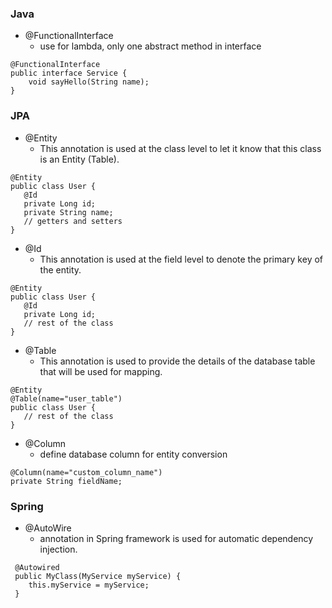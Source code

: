 
### Java
- @FunctionalInterface
  - use for lambda, only one abstract method in interface
```
@FunctionalInterface
public interface Service {
    void sayHello(String name);
}
```

### JPA
- @Entity
    - This annotation is used at the class level to let it know that this class is an Entity (Table).
```aidl
@Entity
public class User {
   @Id
   private Long id;
   private String name;
   // getters and setters
}
```

- @Id
    - This annotation is used at the field level to denote the primary key of the entity.
```aidl
@Entity
public class User {
   @Id
   private Long id;
   // rest of the class
}
```

- @Table
    - This annotation is used to provide the details of the database table that will be used for mapping.
```aidl
@Entity
@Table(name="user_table")
public class User {
   // rest of the class
}
```

- @Column
  - define database column for entity conversion
```aidl
@Column(name="custom_column_name")
private String fieldName;
```


### Spring
- @AutoWire
  - annotation in Spring framework is used for automatic dependency injection.
```aidl
 @Autowired
 public MyClass(MyService myService) {
    this.myService = myService;
 }
```






